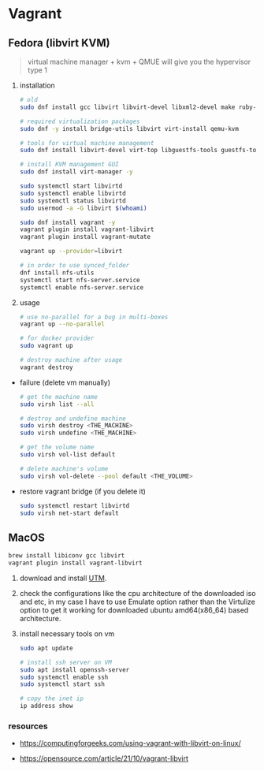 # Vagrant

## Fedora (libvirt KVM)

> virtual machine manager + kvm + QMUE will give you the hypervisor type 1

1. installation

    ``` bash
    # old
    sudo dnf install gcc libvirt libvirt-devel libxml2-devel make ruby-devel -y

    # required virtualization packages
    sudo dnf -y install bridge-utils libvirt virt-install qemu-kvm

    # tools for virtual machine management
    sudo dnf install libvirt-devel virt-top libguestfs-tools guestfs-tools

    # install KVM management GUI
    sudo dnf install virt-manager -y

    sudo systemctl start libvirtd
    sudo systemctl enable libvirtd
    sudo systemctl status libvirtd
    sudo usermod -a -G libvirt $(whoami)

    sudo dnf install vagrant -y
    vagrant plugin install vagrant-libvirt
    vagrant plugin install vagrant-mutate

    vagrant up --provider=libvirt

    # in order to use synced_folder
    dnf install nfs-utils
    systemctl start nfs-server.service
    systemctl enable nfs-server.service
    ```

2. usage

    ``` bash
    # use no-parallel for a bug in multi-boxes
    vagrant up --no-parallel

    # for docker provider
    sudo vagrant up

    # destroy machine after usage
    vagrant destroy
    ```

- failure (delete vm manually)

    ``` bash
    # get the machine name
    sudo virsh list --all
    
    # destroy and undefine machine
    sudo virsh destroy <THE_MACHINE>
    sudo virsh undefine <THE_MACHINE>
    
    # get the volume name
    sudo virsh vol-list default

    # delete machine's volume
    sudo virsh vol-delete --pool default <THE_VOLUME>
    ```

- restore vagrant bridge (if you delete it)

    ``` bash
    sudo systemctl restart libvirtd
    sudo virsh net-start default
    ```

## MacOS

``` bash
brew install libiconv gcc libvirt
vagrant plugin install vagrant-libvirt
```

1. download and install [UTM](https://mac.getutm.app/).

2. check the configurations like the cpu architecture of the downloaded iso and etc, in my case I have to use Emulate option rather than the Virtulize option to get it working for downloaded ubuntu amd64(x86_64) based architecture.

3. install necessary tools on vm

    ``` bash
    sudo apt update

    # install ssh server on VM
    sudo apt install openssh-server
    sudo systemctl enable ssh
    sudo systemctl start ssh

    # copy the inet ip
    ip address show
    ```

### resources

- <https://computingforgeeks.com/using-vagrant-with-libvirt-on-linux/>

- <https://opensource.com/article/21/10/vagrant-libvirt>
